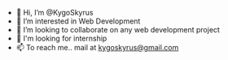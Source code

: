- 👋 Hi, I’m @KygoSkyrus
- 👀 I’m interested in Web Development
- 💞️ I’m looking to collaborate on any web development project
- 💞️ I'm looking for internship
- 📫 To reach me.. mail at kygoskyrus@gmail.com

<!---
KygoSkyrus/KygoSkyrus is a ✨ special ✨ repository because its `README.md` (this file) appears on your GitHub profile.
You can click the Preview link to take a look at your changes.
--->
